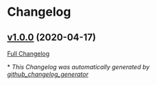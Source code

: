 # Changelog

## [v1.0.0](https://github.com/honzahommer/node-prips.js/tree/v1.0.0) (2020-04-17)

[Full Changelog](https://github.com/honzahommer/node-prips.js/compare/20cf9a011f2fa86af5b402f0101740edc19605de...v1.0.0)



\* *This Changelog was automatically generated by [github_changelog_generator](https://github.com/github-changelog-generator/github-changelog-generator)*
